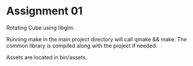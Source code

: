 Assignment 01
=============

Rotating Cube using libglm.

Running make in the main project directory will call qmake && make.
The common library is compiled along with the project if needed.

Assets are located in bin/assets.

